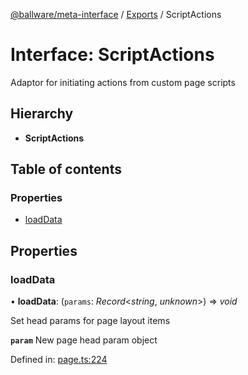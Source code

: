 [@ballware/meta-interface](../README.md) / [Exports](../modules.md) / ScriptActions

# Interface: ScriptActions

Adaptor for initiating actions from custom page scripts

## Hierarchy

* **ScriptActions**

## Table of contents

### Properties

- [loadData](scriptactions.md#loaddata)

## Properties

### loadData

• **loadData**: (`params`: *Record*<*string*, *unknown*\>) => *void*

Set head params for page layout items

**`param`** New page head param object

Defined in: [page.ts:224](https://github.com/frankball/ballware-meta-interface/blob/6b9dc3f/src/page.ts#L224)

